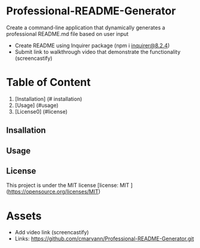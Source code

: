 # Professional-README-Generator
Create a command-line application that dynamically generates a professional README.md file based on user input
* Create README using Inquirer package (npm i inquirer@8.2.4)
* Submit link to walkthrough video that demonstrate the functionality  (screencastify)



# Table of Content
1. [Installation] (# installation)
2. [Usage] (#usage)
3. [License0] (#license)

## Insallation

## Usage 

## License
This project is under the MIT license 
[license: MIT ] (https://opensource.org/licenses/MIT)



# Assets 
* Add video link (screencastify)
* Links: https://github.com/cmarvann/Professional-README-Generator.git
